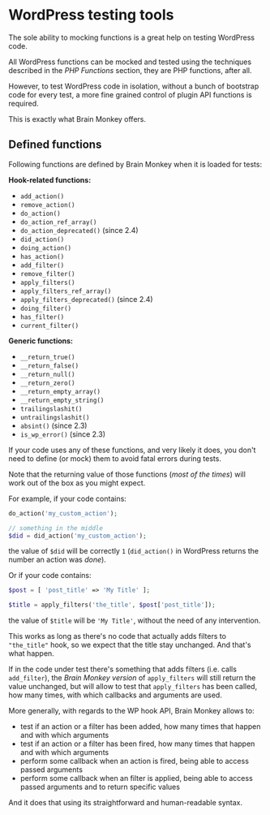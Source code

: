 # WordPress testing tools

The sole ability to mocking functions is a great help on testing WordPress code.

All WordPress functions can be mocked and tested using the techniques described in the _PHP Functions_ section, they are PHP functions, after all.

However, to test WordPress code in isolation, without a bunch of bootstrap code for every test, a more fine grained control of plugin API functions is required.

This is exactly what Brain Monkey offers.

## Defined functions

Following functions are defined by Brain Monkey when it is loaded for tests:

**Hook-related functions:**

* `add_action()`
* `remove_action()`
* `do_action()`
* `do_action_ref_array()`
* `do_action_deprecated()`  (since 2.4)
* `did_action()`
* `doing_action()`
* `has_action()`
* `add_filter()`
* `remove_filter()`
* `apply_filters()`
* `apply_filters_ref_array()`
* `apply_filters_deprecated()` \(since 2.4\)
* `doing_filter()`
* `has_filter()`
* `current_filter()`

**Generic functions:**

* `__return_true()`
* `__return_false()`
* `__return_null()`
* `__return_zero()`
* `__return_empty_array()`
* `__return_empty_string()`
* `trailingslashit()`
* `untrailingslashit()`
* `absint()` \(since 2.3\)
* `is_wp_error()` \(since 2.3\)

If your code uses any of these functions, and very likely it does, you don't need to define \(or mock\) them to avoid fatal errors during tests.

Note that the returning value of those functions \(_most of the times_\) will work out of the box as you might expect.

For example, if your code contains:

```php
do_action('my_custom_action');

// something in the middle
$did = did_action('my_custom_action');
```

the value of `$did` will be correctly `1` \(`did_action()` in WordPress returns the number an action was _done_\).

Or if your code contains:

```php
$post = [ 'post_title' => 'My Title' ];

$title = apply_filters('the_title', $post['post_title']);
```

the value of `$title` will be `'My Title'`, without the need of any intervention.

This works as long as there's no code that actually adds filters to `"the_title"` hook, so we expect that the title stay unchanged. And that's what happen.

If in the code under test there's something that adds filters \(i.e. calls `add_filter`\), the _Brain Monkey version_ of `apply_filters` will still return the value unchanged, but will allow to test that `apply_filters` has been called, how many times, with which callbacks and arguments are used.

More generally, with regards to the WP hook API, Brain Monkey allows to:

* test if an action or a filter has been added, how many times that happen and with which arguments
* test if an action or a filter has been fired, how many times that happen and with which arguments
* perform some callback when an action is fired, being able to access passed arguments
* perform some callback when an filter is applied, being able to access passed arguments and to return specific values

And it does that using its straightforward and human-readable syntax.

